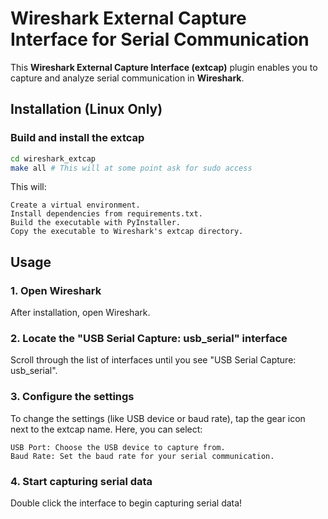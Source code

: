 
# Wireshark External Capture Interface for Serial Communication

This **Wireshark External Capture Interface (extcap)** plugin enables you to capture and analyze serial communication in **Wireshark**.

## Installation (Linux Only)

### Build and install the extcap

```bash
cd wireshark_extcap
make all # This will at some point ask for sudo access
```

This will:

    Create a virtual environment.
    Install dependencies from requirements.txt.
    Build the executable with PyInstaller.
    Copy the executable to Wireshark's extcap directory.


## Usage

### 1. Open Wireshark

After installation, open Wireshark.

### 2. Locate the "USB Serial Capture: usb_serial" interface

Scroll through the list of interfaces until you see "USB Serial Capture: usb_serial".

### 3. Configure the settings

To change the settings (like USB device or baud rate), tap the gear icon next to the extcap name. Here, you can select:

    USB Port: Choose the USB device to capture from.
    Baud Rate: Set the baud rate for your serial communication.

### 4. Start capturing serial data

Double click the interface to begin capturing serial data!